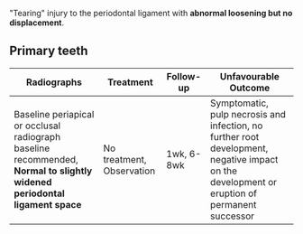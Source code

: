 "Tearing" injury to the periodontal ligament with **abnormal loosening but no displacement**.

## Primary teeth
| Radiographs                                                                                                                | Treatment                 | Follow-up  | Unfavourable Outcome                                                                                                                         |
| -------------------------------------------------------------------------------------------------------------------------- | ------------------------- | ---------- | -------------------------------------------------------------------------------------------------------------------------------------------- |
| Baseline periapical or occlusal radiograph baseline recommended, **Normal to slightly widened periodontal ligament space** | No treatment, Observation | 1wk, 6-8wk | Symptomatic, pulp necrosis and infection, no further root development, negative impact on the development or eruption of permanent successor |
